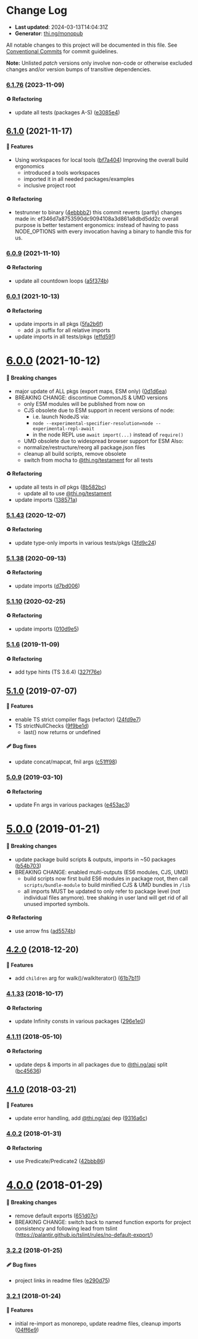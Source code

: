 # Change Log

- **Last updated**: 2024-03-13T14:04:31Z
- **Generator**: [thi.ng/monopub](https://thi.ng/monopub)

All notable changes to this project will be documented in this file.
See [Conventional Commits](https://conventionalcommits.org/) for commit guidelines.

**Note:** Unlisted _patch_ versions only involve non-code or otherwise excluded changes
and/or version bumps of transitive dependencies.

### [6.1.76](https://github.com/thi-ng/umbrella/tree/@thi.ng/iterators@6.1.76) (2023-11-09)

#### ♻️ Refactoring

- update all tests (packages A-S) ([e3085e4](https://github.com/thi-ng/umbrella/commit/e3085e4))

## [6.1.0](https://github.com/thi-ng/umbrella/tree/@thi.ng/iterators@6.1.0) (2021-11-17)

#### 🚀 Features

- Using workspaces for local tools ([bf7a404](https://github.com/thi-ng/umbrella/commit/bf7a404))
  Improving the overall build ergonomics
  - introduced a tools workspaces
  - imported it in all needed packages/examples
  - inclusive project root

#### ♻️ Refactoring

- testrunner to binary ([4ebbbb2](https://github.com/thi-ng/umbrella/commit/4ebbbb2))
  this commit reverts (partly) changes made in:
  ef346d7a8753590dc9094108a3d861a8dbd5dd2c
  overall purpose is better testament ergonomics:
  instead of having to pass NODE_OPTIONS with every invocation
  having a binary to handle this for us.

### [6.0.9](https://github.com/thi-ng/umbrella/tree/@thi.ng/iterators@6.0.9) (2021-11-10)

#### ♻️ Refactoring

- update all countdown loops ([a5f374b](https://github.com/thi-ng/umbrella/commit/a5f374b))

### [6.0.1](https://github.com/thi-ng/umbrella/tree/@thi.ng/iterators@6.0.1) (2021-10-13)

#### ♻️ Refactoring

- update imports in all pkgs ([5fa2b6f](https://github.com/thi-ng/umbrella/commit/5fa2b6f))
  - add .js suffix for all relative imports
- update imports in all tests/pkgs ([effd591](https://github.com/thi-ng/umbrella/commit/effd591))

# [6.0.0](https://github.com/thi-ng/umbrella/tree/@thi.ng/iterators@6.0.0) (2021-10-12)

#### 🛑 Breaking changes

- major update of ALL pkgs (export maps, ESM only) ([0d1d6ea](https://github.com/thi-ng/umbrella/commit/0d1d6ea))
- BREAKING CHANGE: discontinue CommonJS & UMD versions
  - only ESM modules will be published from now on
  - CJS obsolete due to ESM support in recent versions of node:
    - i.e. launch NodeJS via:
    - `node --experimental-specifier-resolution=node --experimental-repl-await`
    - in the node REPL use `await import(...)` instead of `require()`
  - UMD obsolete due to widespread browser support for ESM
  Also:
  - normalize/restructure/reorg all package.json files
  - cleanup all build scripts, remove obsolete
  - switch from mocha to [@thi.ng/testament](https://github.com/thi-ng/umbrella/tree/main/packages/testament) for all tests

#### ♻️ Refactoring

- update all tests in _all_ pkgs ([8b582bc](https://github.com/thi-ng/umbrella/commit/8b582bc))
  - update all to use [@thi.ng/testament](https://github.com/thi-ng/umbrella/tree/main/packages/testament)
- update imports ([138571a](https://github.com/thi-ng/umbrella/commit/138571a))

### [5.1.43](https://github.com/thi-ng/umbrella/tree/@thi.ng/iterators@5.1.43) (2020-12-07)

#### ♻️ Refactoring

- update type-only imports in various tests/pkgs ([3fd9c24](https://github.com/thi-ng/umbrella/commit/3fd9c24))

### [5.1.38](https://github.com/thi-ng/umbrella/tree/@thi.ng/iterators@5.1.38) (2020-09-13)

#### ♻️ Refactoring

- update imports ([d7bd006](https://github.com/thi-ng/umbrella/commit/d7bd006))

### [5.1.10](https://github.com/thi-ng/umbrella/tree/@thi.ng/iterators@5.1.10) (2020-02-25)

#### ♻️ Refactoring

- update imports ([010d9e5](https://github.com/thi-ng/umbrella/commit/010d9e5))

### [5.1.6](https://github.com/thi-ng/umbrella/tree/@thi.ng/iterators@5.1.6) (2019-11-09)

#### ♻️ Refactoring

- add type hints (TS 3.6.4) ([327f76e](https://github.com/thi-ng/umbrella/commit/327f76e))

## [5.1.0](https://github.com/thi-ng/umbrella/tree/@thi.ng/iterators@5.1.0) (2019-07-07)

#### 🚀 Features

- enable TS strict compiler flags (refactor) ([24fd9e7](https://github.com/thi-ng/umbrella/commit/24fd9e7))
- TS strictNullChecks ([9f9be1d](https://github.com/thi-ng/umbrella/commit/9f9be1d))
  - last() now returns <T> or undefined

#### 🩹 Bug fixes

- update concat/mapcat, fnil args ([c51ff98](https://github.com/thi-ng/umbrella/commit/c51ff98))

### [5.0.9](https://github.com/thi-ng/umbrella/tree/@thi.ng/iterators@5.0.9) (2019-03-10)

#### ♻️ Refactoring

- update Fn args in various packages ([e453ac3](https://github.com/thi-ng/umbrella/commit/e453ac3))

# [5.0.0](https://github.com/thi-ng/umbrella/tree/@thi.ng/iterators@5.0.0) (2019-01-21)

#### 🛑 Breaking changes

- update package build scripts & outputs, imports in ~50 packages ([b54b703](https://github.com/thi-ng/umbrella/commit/b54b703))
- BREAKING CHANGE: enabled multi-outputs (ES6 modules, CJS, UMD)
  - build scripts now first build ES6 modules in package root, then call
    `scripts/bundle-module` to build minified CJS & UMD bundles in `/lib`
  - all imports MUST be updated to only refer to package level
    (not individual files anymore). tree shaking in user land will get rid of
    all unused imported symbols.

#### ♻️ Refactoring

- use arrow fns ([ad5574b](https://github.com/thi-ng/umbrella/commit/ad5574b))

## [4.2.0](https://github.com/thi-ng/umbrella/tree/@thi.ng/iterators@4.2.0) (2018-12-20)

#### 🚀 Features

- add `children` arg for walk()/walkIterator() ([61b7b11](https://github.com/thi-ng/umbrella/commit/61b7b11))

### [4.1.33](https://github.com/thi-ng/umbrella/tree/@thi.ng/iterators@4.1.33) (2018-10-17)

#### ♻️ Refactoring

- update Infinity consts in various packages ([296e1e0](https://github.com/thi-ng/umbrella/commit/296e1e0))

### [4.1.11](https://github.com/thi-ng/umbrella/tree/@thi.ng/iterators@4.1.11) (2018-05-10)

#### ♻️ Refactoring

- update deps & imports in all packages due to [@thi.ng/api](https://github.com/thi-ng/umbrella/tree/main/packages/api) split ([bc45636](https://github.com/thi-ng/umbrella/commit/bc45636))

## [4.1.0](https://github.com/thi-ng/umbrella/tree/@thi.ng/iterators@4.1.0) (2018-03-21)

#### 🚀 Features

- update error handling, add [@thi.ng/api](https://github.com/thi-ng/umbrella/tree/main/packages/api) dep ([9316a6c](https://github.com/thi-ng/umbrella/commit/9316a6c))

### [4.0.2](https://github.com/thi-ng/umbrella/tree/@thi.ng/iterators@4.0.2) (2018-01-31)

#### ♻️ Refactoring

- use Predicate/Predicate2 ([42bbb86](https://github.com/thi-ng/umbrella/commit/42bbb86))

# [4.0.0](https://github.com/thi-ng/umbrella/tree/@thi.ng/iterators@4.0.0) (2018-01-29)

#### 🛑 Breaking changes

- remove default exports ([651d07c](https://github.com/thi-ng/umbrella/commit/651d07c))
- BREAKING CHANGE: switch back to named function exports for project consistency
  and following lead from tslint (https://palantir.github.io/tslint/rules/no-default-export/)

### [3.2.2](https://github.com/thi-ng/umbrella/tree/@thi.ng/iterators@3.2.2) (2018-01-25)

#### 🩹 Bug fixes

- project links in readme files ([e290d75](https://github.com/thi-ng/umbrella/commit/e290d75))

### [3.2.1](https://github.com/thi-ng/umbrella/tree/@thi.ng/iterators@3.2.1) (2018-01-24)

#### 🚀 Features

- initial re-import as monorepo, update readme files, cleanup imports ([04ff6e9](https://github.com/thi-ng/umbrella/commit/04ff6e9))
